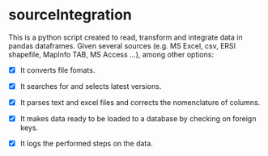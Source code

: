 sourceIntegration
========================

This is a python script created to read, transform and integrate data in pandas dataframes. Given several sources (e.g. MS Excel, csv, ERSI shapefile, MapInfo TAB, MS Access ...),  among other options:
* [x] It converts file fomats.

* [x] It searches for and selects latest versions.

* [x] It parses text and excel files and corrects the nomenclature of columns.

* [x] It makes data ready to be loaded to a database by checking on foreign keys.

* [x] It logs the performed steps on the data.